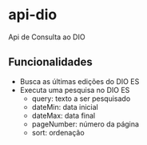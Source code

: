 # api-dio
Api de Consulta ao DIO

## Funcionalidades

- Busca as últimas edições do DIO ES
- Executa uma pesquisa no DIO ES
  - query: texto a ser pesquisado
  - dateMin: data inicial
  - dateMax: data final
  - pageNumber: número da página
  - sort: ordenação
